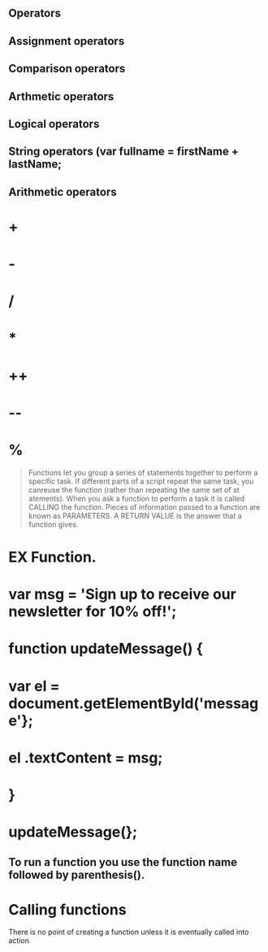 ## Operators
## Assignment operators
## Comparison operators
## Arthmetic operators
## Logical operators
## String operators (var fullname = firstName + lastName;

## Arithmetic operators

# +
# -
# /
# *
# ++
# --
# %

>Functions let you group a series of statements together to perform a specific task. If different parts of a script repeat the same task, you  canreuse the function (rather than repeating the same set of st atements). When you ask a function to perform a task it is called CALLING the function. Pieces of information passed to a function are known as PARAMETERS. A RETURN VALUE is the answer that a function gives.

# EX Function.

# var msg = 'Sign up to receive our newsletter for 10% off!';
# function updateMessage() {
# var el = document.getElementByld('message'};
# el .textContent = msg;
# }
# updateMessage(};

## To run a function you use the function name followed by parenthesis().



# Calling functions 

There is no point of creating a function unless it is eventually called into action

